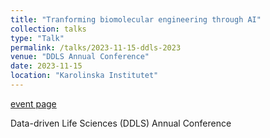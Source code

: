 ```yaml
---
title: "Tranforming biomolecular engineering through AI"
collection: talks
type: "Talk"
permalink: /talks/2023-11-15-ddls-2023
venue: "DDLS Annual Conference"
date: 2023-11-15
location: "Karolinska Institutet"
---
```


[event page](https://www.scilifelab.se/event/ddls-annual-conference-2023/)

Data-driven Life Sciences (DDLS) Annual Conference
